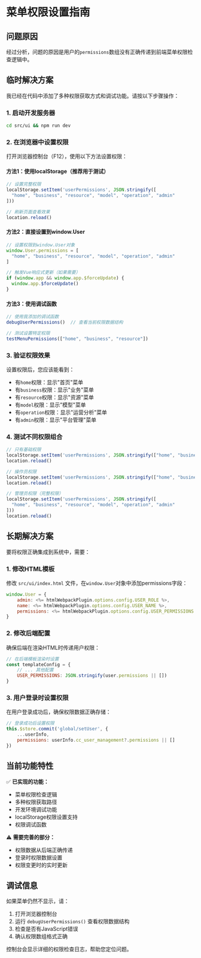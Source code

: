 # 菜单权限设置指南

## 问题原因

经过分析，问题的原因是用户的`permissions`数组没有正确传递到前端菜单权限检查逻辑中。

## 临时解决方案

我已经在代码中添加了多种权限获取方式和调试功能。请按以下步骤操作：

### 1. 启动开发服务器

```bash
cd src/ui && npm run dev
```

### 2. 在浏览器中设置权限

打开浏览器控制台（F12），使用以下方法设置权限：

#### 方法1：使用localStorage（推荐用于测试）

```javascript
// 设置完整权限
localStorage.setItem('userPermissions', JSON.stringify([
  "home", "business", "resource", "model", "operation", "admin"
]))

// 刷新页面查看效果
location.reload()
```

#### 方法2：直接设置到window.User

```javascript
// 设置权限到window.User对象
window.User.permissions = [
  "home", "business", "resource", "model", "operation", "admin"
]

// 触发Vue响应式更新（如果需要）
if (window.app && window.app.$forceUpdate) {
  window.app.$forceUpdate()
}
```

#### 方法3：使用调试函数

```javascript
// 使用我添加的调试函数
debugUserPermissions()  // 查看当前权限数据结构

// 测试设置特定权限
testMenuPermissions(["home", "business", "resource"])
```

### 3. 验证权限效果

设置权限后，您应该能看到：

- 有`home`权限：显示"首页"菜单
- 有`business`权限：显示"业务"菜单  
- 有`resource`权限：显示"资源"菜单
- 有`model`权限：显示"模型"菜单
- 有`operation`权限：显示"运营分析"菜单
- 有`admin`权限：显示"平台管理"菜单

### 4. 测试不同权限组合

```javascript
// 只有基础权限
localStorage.setItem('userPermissions', JSON.stringify(["home", "business"]))
location.reload()

// 操作员权限
localStorage.setItem('userPermissions', JSON.stringify(["home", "business", "resource"]))
location.reload()

// 管理员权限（完整权限）
localStorage.setItem('userPermissions', JSON.stringify([
  "home", "business", "resource", "model", "operation", "admin"
]))
location.reload()
```

## 长期解决方案

要将权限正确集成到系统中，需要：

### 1. 修改HTML模板

修改 `src/ui/index.html` 文件，在`window.User`对象中添加permissions字段：

```javascript
window.User = {
    admin: <%= htmlWebpackPlugin.options.config.USER_ROLE %>,
    name: <%= htmlWebpackPlugin.options.config.USER_NAME %>,
    permissions: <%= htmlWebpackPlugin.options.config.USER_PERMISSIONS || '[]' %>
}
```

### 2. 修改后端配置

确保后端在渲染HTML时传递用户权限：

```javascript
// 在后端模板渲染时设置
const templateConfig = {
    // ... 其他配置
    USER_PERMISSIONS: JSON.stringify(user.permissions || [])
}
```

### 3. 用户登录时设置权限

在用户登录成功后，确保权限数据正确存储：

```javascript
// 登录成功后设置权限
this.$store.commit('global/setUser', {
    ...userInfo,
    permissions: userInfo.cc_user_management?.permissions || []
})
```

## 当前功能特性

✅ **已实现的功能：**
- 菜单权限检查逻辑
- 多种权限获取路径
- 开发环境调试功能
- localStorage权限设置支持
- 权限调试函数

⚠️ **需要完善的部分：**
- 权限数据从后端正确传递
- 登录时权限数据设置
- 权限变更时的实时更新

## 调试信息

如果菜单仍然不显示，请：

1. 打开浏览器控制台
2. 运行 `debugUserPermissions()` 查看权限数据结构
3. 检查是否有JavaScript错误
4. 确认权限数组格式正确

控制台会显示详细的权限检查日志，帮助您定位问题。